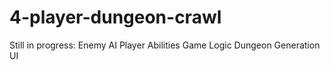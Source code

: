 # 4-player-dungeon-crawl

Still in progress: 
Enemy AI
Player Abilities
Game Logic
Dungeon Generation
UI
